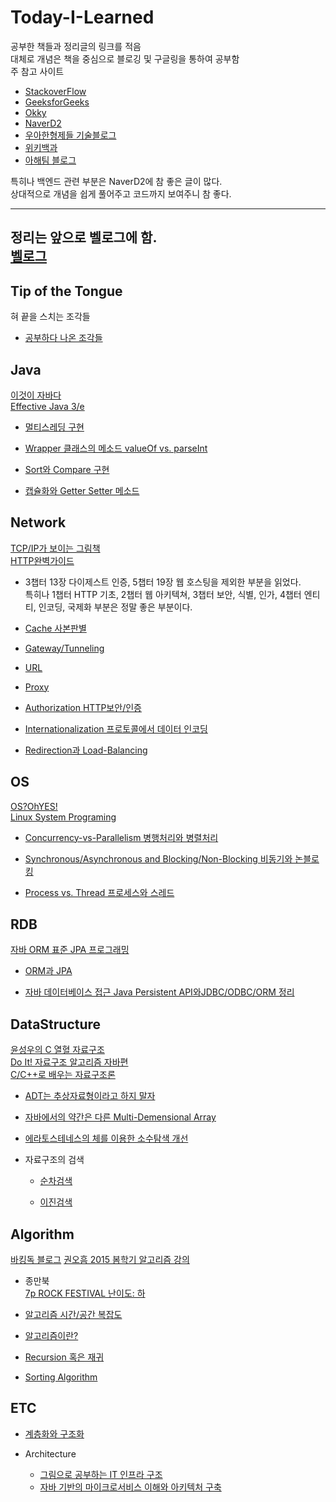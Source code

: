 # Today-I-Learned  
공부한 책들과 정리글의 링크를 적음  
대체로 개념은 책을 중심으로 블로깅 및 구글링을 통하여 공부함  
주 참고 사이트
  - [StackoverFlow](https://www.stackoverflow.com/)  
  - [GeeksforGeeks](https://www.geeksforgeeks.org/)  
  - [Okky](https://www.okky.kr/)  
  - [NaverD2](https://www.d2.naver.com/)  
  - [우아한형제들 기술블로그](https://woowabros.github.io/)  
  - [위키백과](https://www.wikipedia.org/)  
  - [아해팀 블로그](https://devahea.github.io/)  
  
특히나 백엔드 관련 부분은 NaverD2에 참 좋은 글이 많다.  
상대적으로 개념을 쉽게 풀어주고 코드까지 보여주니 참 좋다.

-------------------    
정리는 앞으로 벨로그에 함.  
[벨로그](https://velog.io/@agugu95)
-------------------  


## Tip of the Tongue 
혀 끝을 스치는 조각들  
- [공부하다 나온 조각들](https://github.com/Agugu95/Today-I-Learned/blob/master/ETC/%EA%B3%B5%EB%B6%80%ED%95%98%EB%8B%A4%ED%8C%81%ED%8C%81.md)  

## Java  
[이것이 자바다](http://www.yes24.com/Product/Goods/15651484?scode=032&OzSrank=1)  
[Effective Java 3/e](http://www.yes24.com/Product/Goods/65551284?Acode=101)  

- [멀티스레딩 구현](https://github.com/Agugu95/Today-I-Learned/blob/master/Java/Multi-Threading.md)  

- [Wrapper 클래스의 메소드 valueOf vs. parseInt](https://github.com/Agugu95/Today-I-Learned/tree/master/Java/ValueOf-ParseInt.md)  

- [Sort와 Compare 구현](https://github.com/Agugu95/Today-I-Learned/blob/master/Java/Comparator%20vs.%20Comparable.md)  

- [캡슐화와 Getter Setter 메소드](https://github.com/Agugu95/Today-I-Learned/blob/master/Java/GetterAndSetter.md)  


## Network  
[TCP/IP가 보이는 그림책](http://www.yes24.com/Product/Goods/73020774?Acode=101)    
[HTTP완벽가이드](http://www.yes24.com/Product/Goods/15381085?Acode=101)
- 3챕터 13장 다이제스트 인증, 5챕터 19장 웹 호스팅을 제외한 부분을 읽었다.  
특히나 1챕터 HTTP 기초, 2챕터 웹 아키텍쳐, 3챕터 보안, 식별, 인가, 4챕터 엔티티, 인코딩, 국제화 부분은 정말 좋은 부분이다.  

- [Cache 사본판별](https://github.com/Agugu95/Today-I-Learned/blob/master/Network/Caching.md)  

- [Gateway/Tunneling](https://github.com/Agugu95/Today-I-Learned/blob/master/Network/Gateway.md)  

- [URL](https://github.com/Agugu95/Today-I-Learned/blob/master/Network/URL.md)  

- [Proxy](https://github.com/Agugu95/Today-I-Learned/tree/master/Network/Proxy.md)  

- [Authorization HTTP보안/인증](https://github.com/Agugu95/Today-I-Learned/tree/master/Network/Authorization.md)  

- [Internationalization 프로토콜에서 데이터 인코딩](https://github.com/Agugu95/Today-I-Learned/tree/master/Network/Internationalization.md)  

- [Redirection과 Load-Balancing](https://github.com/Agugu95/Today-I-Learned/blob/master/Network/Redirection-and-LoadBalancing.md)  

## OS  
[OS?OhYES!](http://www.yes24.com/Product/Goods/3696547?Acode=101)  
[Linux System Programing](http://www.yes24.com/Product/Goods/15581782?Acode=101)  

- [Concurrency-vs-Parallelism 병행처리와 병렬처리](https://github.com/Agugu95/Today-I-Learned/blob/master/OS/Concurrence-vs-Parallel.md)  

- [Synchronous/Asynchronous and Blocking/Non-Blocking 비동기와 논블로킹](https://github.com/Agugu95/Today-I-Learned/blob/master/OS/SyncAndAsync.md)  

- [Process vs. Thread 프로세스와 스레드](https://github.com/Agugu95/Today-I-Learned/tree/master/OS/Process-Thread.md)  

## RDB  
[자바 ORM 표준 JPA 프로그래밍](http://www.yes24.com/Product/Goods/64988508?Acode=101)  

- [ORM과 JPA]()  

- [자바 데이터베이스 접근 Java Persistent API와JDBC/ODBC/ORM 정리](https://github.com/Agugu95/Today-I-Learned/blob/master/RDB/JDBC-ODBC-ORM.md)  

## DataStructure  
[윤성우의 C 열혈 자료구조](http://www.yes24.com/Product/Goods/6214396?Acode=101)  
[Do It! 자료구조 알고리즘 자바편](http://www.yes24.com/Product/Goods/60547893?Acode=101)  
[C/C++로 배우는 자료구조론](http://www.yes24.com/Product/Goods/1402199?scode=032&OzSrank=5)  

- [ADT는 추상자료형이라고 하지 말자](https://github.com/Agugu95/Today-I-Learned/blob/master/DataStructure/ADT.md)  

- [자바에서의 약간은 다른 Multi-Demensional Array](https://github.com/Agugu95/Today-I-Learned/blob/master/DataStructure/Multi-Dementinal-Array.md)  

- [에라토스테네스의 체를 이용한 소수탐색 개선](https://github.com/Agugu95/Today-I-Learned/blob/master/DataStructure/소수탐색개선.md)  


- 자료구조의 검색  
  - [순차검색](https://github.com/Agugu95/Today-I-Learned/blob/master/DataStructure/Searcing/Sequential-Search.md)    
  
  - [이진검색](https://github.com/Agugu95/Today-I-Learned/blob/master/DataStructure/Searchig/Binary-Search.md)  
  


## Algorithm  
[바킹독 블로그](https://blog.encrypted.gg/)
[권오흠 2015 봄학기 알고리즘 강의](https://www.youtube.com/watch?v=ln7AfppN7mY&list=PL52K_8WQO5oUuH06MLOrah4h05TZ4n38l)  


- 종만북  
[7p ROCK FESTIVAL 난이도: 하](https://github.com/Agugu95/Today-I-Learned/blob/master/Algorithm/%EC%A2%85%EB%A7%8C%EB%B6%81/FESTIVAL.md)   

- [알고리즘 시간/공간 복잡도](https://github.com/Agugu95/Today-I-Learned/blob/master/Algorithm/Algorithm-Complexity.md)  

- [알고리즘이란?](https://github.com/Agugu95/Today-I-Learned/blob/master/Algorithm/Algorithm.md)  

- [Recursion 혹은 재귀](https://github.com/Agugu95/Today-I-Learned/blob/master/Algorithm/Recursion.md)  

- [Sorting Algorithm](https://github.com/Agugu95/Today-I-Learned/blob/master/DataStructure/Sort/)  

## ETC  
- [계층화와 구조화](https://github.com/Agugu95/Today-I-Learned/blob/master/ETC/StructuredAndLayering.md)  

- Architecture
  - [그림으로 공부하는 IT 인프라 구조](http://www.yes24.com/Product/Goods/19041948?Acode=101)  
  - [자바 기반의 마이크로서비스 이해와 아키텍처 구축](http://www.yes24.com/Product/Goods/64988508?Acode=101)  
